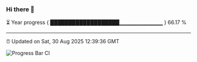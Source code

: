 ### Hi there 👋

⏳ Year progress { ███████████████████▁▁▁▁▁▁▁▁▁▁▁ } 66.17 %

---

⏰ Updated on Sat, 30 Aug 2025 12:39:36 GMT

![Progress Bar CI](https://github.com/liununu/liununu/workflows/Progress%20Bar%20CI/badge.svg)
